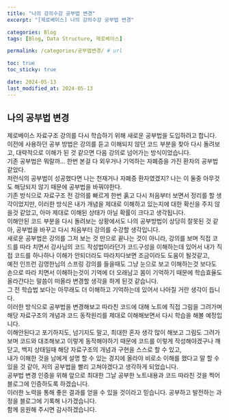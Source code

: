 ```yaml
---
title: "나의 강의수강 공부법 변경"
excerpt: "[제로베이스] 나의 강의수강 공부법 변경"

categories: Blog
tags: [Blog, Data Structure, 제로베이스]

permalink: /categories/공부법변경/ # url

toc: true
toc_sticky: true

date: 2024-05-13
last_modified_at: 2024-05-13
---
```


## 나의 공부법 변경
제로베이스 자료구조 강의를 다시 학습하기 위해 새로운 공부법을 도입하려고 합니다.<br>
이전에 사용하던 공부 방법은 강의를 듣고 이해되지 않던 코드 부분을 찾아 다시 돌려보고, 대략적으로 이해가 된 것 같으면 다음 강의로 넘어가는 방식이었습니다. <br>
기존 공부법은 뭐랄까... 한번 본걸 다 외우거나 기억하는 자폐증을 가진 환자의 공부법 같았다.<br>
저런식의 공부법이 성공했다면 나는 천재거나 자폐증 환자였겠지? 나는 이 둘중 아무것도 해당되지 않기 때문에 공부법을 바꿔야한다.<br>
기존 방식으로 자료구조 전 강의를 빠르게 한번 훍고 다시 처음부터 보면서 정리를 할 생각이었지만, 이러한 방식은 내가 개념을 제대로 이해하고 있는지에 대한 확신을 주지 않을것 같았고, 아마 제대로 이해된 상태가 아닐 확률이 크다고 생각됩니다.<br>
이해안된 코드 부분을 다시 돌려보는 상황에서도 나의 공부방법이 상당히 잘못된 것 같아, 공부법을 바꾸고 다시 처음부터 강의를 수강할 생각입니다. <br>
새로운 공부법은 강의를 그저 보는 것 만으로 끝나는 것이 아니라, 강의를 보며 직접 코드를 따라 치면서 강사님의 코드 작성법이라던가 코드구성을 이해하는데 있어서 내가 직접 코드를 하나하나 이해가 안되더라도 따라치다보면 조금이라도 도움이 될것같고, <br>
예전 인프런 김영한님의 스프링 강의를 들을때도 그냥 눈으로 보고 이해하는것 보다도 손으로 따라 치면서 이해하는것이 기억에 더 오래남고 몸이 기억하기 때문에 학습효율도 올라간다는 말씀이 떠올라 변경할 생각을 하게 된것 같습니다. <br>
그 전 학습법 보다는 아무래도 더 이해하고 기억하는데 있어서 나아질 거란 생각이 듭니다.<br>
이러한 방식으로 공부법을 변경해보고 따라친 코드에 대해 노트에 직접 그림을 그려가며 해당 자료구조의 개념과 코드 동작원리를 제대로 이해해보면서 다시 학습을 해볼 예정입니다. <br>
이해안된다고 포기하지도, 넘기지도 말고, 최대한 혼자 생각 많이 해보고 그림도 그려가보며 코드와 대조해보고 이렇게 동작해야하기 때문에 코드를 이렇게 작성해야겠구나 깨닫고, 백지 상태일때 해당 자료구조의 개념과 구현을 스스로 할 수 있고,<br> 
내가 이해한 것을 남에게 설명 할 수 있는 경지에 올라야 비로소 이해를 했다고 말 할 수 있을 것 같아, 저의 공부법을 빨리 고쳐야겠다고 생각하게 되었습니다. <br>
공부법 변경 인증을 위해 앞으로 최대한 그날 공부한 노트내용과 코드 따라친 것을 찍어 블로그에 인증하도록 하겠습니다. <br>
이러한 노력을 통해 좋은 결과를 얻을 수 있을 것이라고 믿습니다. 공부하고 발전하는 과정을 블로그에 기록해 나가겠습니다. <br>
함께 응원해 주시면 감사하겠습니다.<br>
